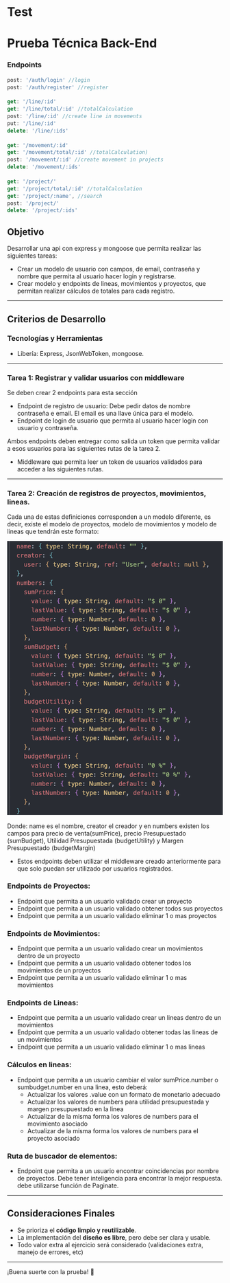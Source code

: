 # Test

# Prueba Técnica Back-End

### Endpoints

```js
post: '/auth/login' //login
post: '/auth/register' //register

get: '/line/:id'
get: '/line/total/:id' //totalCalculation
post: '/line/:id' //create line in movements
put: '/line/:id'
delete: '/line/:ids'

get: '/movement/:id'
get: '/movement/total/:id' //totalCalculation)
post: '/movement/:id' //create movement in projects
delete: '/movement/:ids'

get: '/project/'
get: '/project/total/:id' //totalCalculation
get: '/project/:name', //search
post: '/project/'
delete: '/project/:ids'
```

## Objetivo

Desarrollar una api con express y mongoose que permita realizar las siguientes tareas:

-   Crear un modelo de usuario con campos, de email, contraseña y nombre que permita al usuario hacer login y registrarse.
-   Crear modelo y endpoints de lineas, movimientos y proyectos, que permitan realizar cálculos de totales para cada registro.

---

## Criterios de Desarrollo

### **Tecnologías y Herramientas**

-   Libería: Express, JsonWebToken, mongoose.

---

### Tarea 1: Registrar y validar usuarios con middleware

Se deben crear 2 endpoints para esta sección

-   Endpoint de registro de usuario: Debe pedir datos de nombre contraseña e email. El email es una llave única para el modelo.
-   Endpoint de login de usuario que permita al usuario hacer login con usuario y contraseña.

Ambos endpoints deben entregar como salida un token que permita validar a esos usuarios para las siguientes rutas de la tarea 2.

-   Middleware que permita leer un token de usuarios validados para acceder a las siguientes rutas.

---

### Tarea 2: Creación de registros de proyectos, movimientos, lineas.

Cada una de estas definiciones corresponden a un modelo diferente, es decir, existe el modelo de proyectos, modelo de movimientos y modelo de lineas que tendrán este formato:

![image.png](./models.png)

Donde: name es el nombre, creator el creador y en numbers existen los campos para precio de venta(sumPrice), precio Presupuestado (sumBudget), Utilidad Presupuestada (budgetUtility) y Margen Presupuestado (budgetMargin)

-   Estos endpoints deben utilizar el middleware creado anteriormente para que solo puedan ser utilizado por usuarios registrados.

### Endpoints de Proyectos:

-   Endpoint que permita a un usuario validado crear un proyecto
-   Endpoint que permita a un usuario validado obtener todos sus proyectos
-   Endpoint que permita a un usuario validado eliminar 1 o mas proyectos

### Endpoints de Movimientos:

-   Endpoint que permita a un usuario validado crear un movimientos dentro de un proyecto
-   Endpoint que permita a un usuario validado obtener todos los movimientos de un proyectos
-   Endpoint que permita a un usuario validado eliminar 1 o mas movimientos

### Endpoints de Lineas:

-   Endpoint que permita a un usuario validado crear un lineas dentro de un movimientos
-   Endpoint que permita a un usuario validado obtener todas las lineas de un movimientos
-   Endpoint que permita a un usuario validado eliminar 1 o mas lineas

### Cálculos en lineas:

-   Endpoint que permita a un usuario cambiar el valor sumPrice.number o sumbudget.number en una linea, esto deberá:
    -   Actualizar los valores .value con un formato de monetario adecuado
    -   Actualizar los valores de numbers para utilidad presupuestada y margen presupuestado en la linea
    -   Actualizar de la misma forma los valores de numbers para el movimiento asociado
    -   Actualizar de la misma forma los valores de numbers para el proyecto asociado

### Ruta de buscador de elementos:

-   Endpoint que permita a un usuario encontrar coincidencias por nombre de proyectos. Debe tener inteligencia para encontrar la mejor respuesta. debe utilizarse función de Paginate.

---

## Consideraciones Finales

-   Se prioriza el **código limpio y reutilizable**.
-   La implementación del **diseño es libre**, pero debe ser clara y usable.
-   Todo valor extra al ejercicio será considerado (validaciones extra, manejo de errores, etc)

---

¡Buena suerte con la prueba! 🚀
